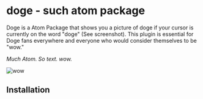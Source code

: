 # doge - such atom package

Doge is a Atom Package that shows you a picture of doge if your cursor is currently on the word "doge" (See screenshot). This plugin is essential for Doge fans everywhere and everyone who would consider themselves to be "wow."

_Much Atom. So text. wow._

![wow](atom://doge/assets/screen_shot.png)

## Installation
